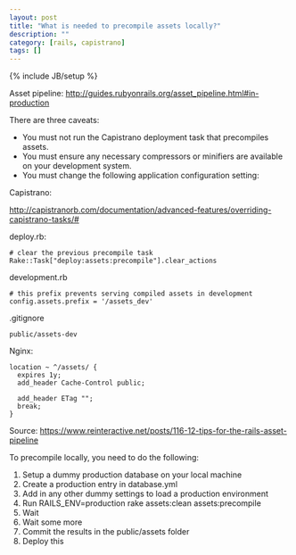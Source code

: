 ```yaml
---
layout: post
title: "What is needed to precompile assets locally?"
description: ""
category: [rails, capistrano]
tags: []
---
```

{% include JB/setup %}

Asset pipeline: <http://guides.rubyonrails.org/asset_pipeline.html#in-production>

There are three caveats:

- You must not run the Capistrano deployment task that precompiles assets.
- You must ensure any necessary compressors or minifiers are available on your development system.
- You must change the following application configuration setting:

Capistrano:

<http://capistranorb.com/documentation/advanced-features/overriding-capistrano-tasks/#>

deploy.rb:

    # clear the previous precompile task
    Rake::Task["deploy:assets:precompile"].clear_actions

development.rb

    # this prefix prevents serving compiled assets in development
    config.assets.prefix = '/assets_dev'


.gitignore

    public/assets-dev


Nginx:

    location ~ ^/assets/ {
      expires 1y;
      add_header Cache-Control public;
     
      add_header ETag "";
      break;
    }


Source: <https://www.reinteractive.net/posts/116-12-tips-for-the-rails-asset-pipeline>

To precompile locally, you need to do the following:

1. Setup a dummy production database on your local machine
1. Create a production entry in database.yml
1. Add in any other dummy settings to load a production environment
1. Run RAILS_ENV=production rake assets:clean assets:precompile
1. Wait
1. Wait some more
1. Commit the results in the public/assets folder
1. Deploy this


